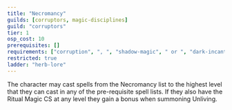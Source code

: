 ```yaml
---
title: "Necromancy"
guilds: [corruptors, magic-disciplines]
guild: "corruptors"
tier: 1
osp_cost: 10
prerequisites: []
requirements: ["corruption", ", ", "shadow-magic", " or ", "dark-incantation", " OS"]
restricted: true
ladder: "herb-lore"
---
```

The character may cast spells from the Necromancy list to the highest level that they can cast in any of the pre-requisite spell lists. If they also have the Ritual Magic CS at any level they gain a bonus when summoning Unliving.